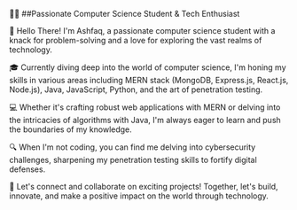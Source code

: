 👨‍💻 ##Passionate Computer Science Student & Tech Enthusiast

👋 Hello There! I'm Ashfaq, a passionate computer science student with a knack for problem-solving and a love for exploring the vast realms of technology.

🎓 Currently diving deep into the world of computer science, I'm honing my skills in various areas including MERN stack (MongoDB, Express.js, React.js, Node.js), Java, JavaScript, Python, and the art of penetration testing.

💻 Whether it's crafting robust web applications with MERN or delving into the intricacies of algorithms with Java, I'm always eager to learn and push the boundaries of my knowledge.

🔍 When I'm not coding, you can find me delving into cybersecurity challenges, sharpening my penetration testing skills to fortify digital defenses.

🌟 Let's connect and collaborate on exciting projects! Together, let's build, innovate, and make a positive impact on the world through technology.

